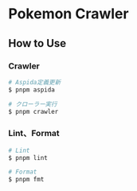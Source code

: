 # Pokemon Crawler

## How to Use

### Crawler

```bash
# Aspida定義更新
$ pnpm aspida

# クローラー実行
$ pnpm crawler
```

### Lint、Format

```bash
# Lint
$ pnpm lint

# Format
$ pnpm fmt
```
